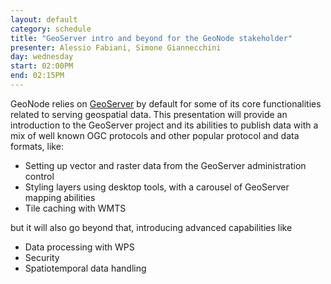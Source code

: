```yaml
---
layout: default
category: schedule
title: "GeoServer intro and beyond for the GeoNode stakeholder"
presenter: Alessio Fabiani, Simone Giannecchini
day: wednesday
start: 02:00PM
end: 02:15PM
---
```


GeoNode relies on [GeoServer](http://geoserver.org) by default for some of its core functionalities related to serving geospatial data.
This presentation will provide an introduction to the GeoServer project and its abilities to publish data with a mix of well known OGC protocols and other popular protocol and data formats, like:

* Setting up vector and raster data from the GeoServer administration control
* Styling layers using desktop tools, with a carousel of GeoServer mapping abilities
* Tile caching with WMTS

but it will also go beyond that, introducing advanced capabilities like

* Data processing with WPS
* Security
* Spatiotemporal data handling
